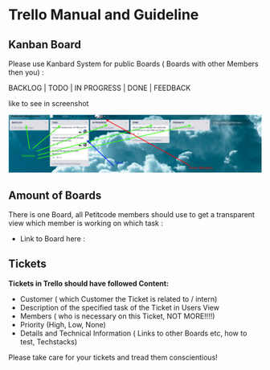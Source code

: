 <!-- TITLE: Trello Manuals -->
<!-- SUBTITLE: A quick summary of the Peticode Trello Manuals and Guidelines -->

# Trello Manual and Guideline
## Kanban Board

Please use Kanbard System for public Boards ( Boards with other Members then you) :

BACKLOG  |   TODO  |   IN PROGRESS  |    DONE   |   FEEDBACK  

like to see in screenshot

![Trello Manual](/uploads/trello-manual.png "Trello Manual")

## Amount of Boards

There is one Board, all Petitcode members should use to get a transparent view which member is working on which task : 

- Link to Board here :  


## Tickets 


  **Tickets in Trello should have followed Content:**
  
  * Customer ( which Customer the Ticket is related to / intern)
  * Description of the specified task of the Ticket in Users View
  * Members ( who is necessary on this Ticket, NOT MORE!!!!)
  * Priority (High, Low, None)
  * Details and Technical Information ( Links to other Boards etc, how to test, Techstacks)
	
Please take care for your tickets and tread them conscientious!


